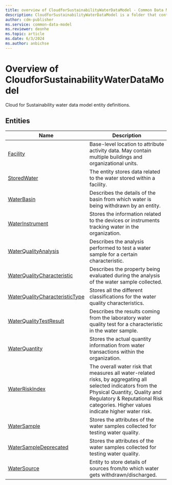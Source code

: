 ```yaml
---
title: overview of CloudforSustainabilityWaterDataModel - Common Data Model | Microsoft Docs
description: CloudforSustainabilityWaterDataModel is a folder that contains standard entities related to the Common Data Model.
author: cdm-publisher
ms.service: common-data-model
ms.reviewer: deonhe
ms.topic: article
ms.date: 6/3/2024
ms.author: anbichse
---
```


# Overview of CloudforSustainabilityWaterDataModel

Cloud for Sustainability water data model entity definitions.

## Entities

|Name|Description|
|---|---|
|[Facility](Facility.md)|Base-level location to attribute activity data. May contain multiple buildings and organizational units.|
|[StoredWater](StoredWater.md)|The entity stores data related to the water stored within a facility.|
|[WaterBasin](WaterBasin.md)|Describes the details of the basin from which water is being withdrawn by an entity.|
|[WaterInstrument](WaterInstrument.md)|Stores the information related to the devices or instruments tracking water in the organization.|
|[WaterQualityAnalysis](WaterQualityAnalysis.md)|Describes the analysis performed to test a water sample for a certain characteristic.|
|[WaterQualityCharacteristic](WaterQualityCharacteristic.md)|Describes the property being evaluated during the analysis of the water sample collected.|
|[WaterQualityCharacteristicType](WaterQualityCharacteristicType.md)|Stores all the different classifications for the water quality characteristics.|
|[WaterQualityTestResult](WaterQualityTestResult.md)|Describes the results coming from the laboratory water quality test for a characteristic in the water sample.|
|[WaterQuantity](WaterQuantity.md)|Stores the actual quantity information from water transactions within the organization.|
|[WaterRiskIndex](WaterRiskIndex.md)|The overall water risk that measures all water-related risks, by aggregating all selected indicators from the Physical Quantity, Quality and Regulatory & Reputational Risk categories. Higher values indicate higher water risk.|
|[WaterSample](WaterSample.md)|Stores the attributes of the water samples collected for testing water quality.|
|[WaterSampleDeprecated](WaterSampleDeprecated.md)|Stores the attributes of the water samples collected for testing water quality.|
|[WaterSource](WaterSource.md)|Entity to store details of sources from/to which water gets withdrawn/discharged.|
